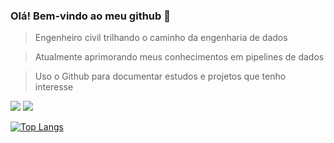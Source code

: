 ### Olá! Bem-vindo ao meu github 👋

> Engenheiro civil trilhando o caminho da engenharia de dados

> Atualmente aprimorando meus conhecimentos em pipelines de dados

> Uso o Github para documentar estudos e projetos que tenho interesse

</a>[<img src="https://img.shields.io/badge/LinkedIn-0077B5?style=for-the-badge&logo=linkedin&logoColor=white">](https://www.linkedin.com/in/joao-victorbr/)
<a href="mailto:joaovicb.rodrigues@gmail.com">
  <img src="https://img.shields.io/badge/Gmail-D14836?style=for-the-badge&logo=gmail&logoColor=white"/>

  
![Top Langs](https://github-readme-stats.vercel.app/api/top-langs/?username=joao-victorbr&hide_progress=true)

<!---
![Anurag's GitHub stats](https://github-readme-stats.vercel.app/api?username=joao-victorbr&show_icons=true&theme=transparent)
-->


